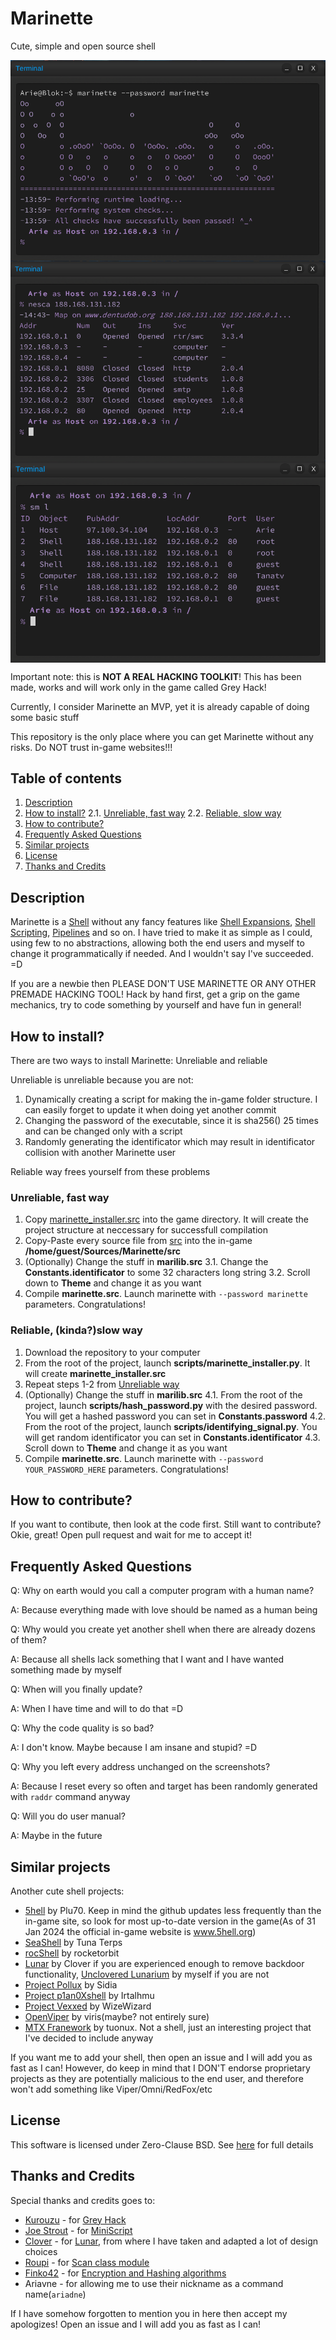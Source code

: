 # Marinette

Cute, simple and open source shell

<img src="etc/marinette_launch.png" align="center" />
<img src="etc/marinette_nesca.png" align="center" />
<img src="etc/marinette_sm.png" align="center" />

Important note: this is **NOT A REAL HACKING TOOLKIT**! This has been made, works and will work only in the game called Grey Hack!

Currently, I consider Marinette an MVP, yet it is already capable of doing some basic stuff

This repository is the only place where you can get Marinette without any risks. Do NOT trust in-game websites!!!


## Table of contents

1.  [Description](#description)
2.  [How to install?](#installation-guide)
    2.1.    [Unreliable, fast way](#unreliable-install)
    2.2.    [Reliable, slow way](#reliable-install)
3.  [How to contribute?](#contribution)
4.  [Frequently Asked Questions](#faq)
5.  [Similar projects](#similar-projects)
6.  [License](#license)
7.  [Thanks and Credits](#thanks-and-credits)


## Description <a name="description"></a>

Marinette is a [Shell](https://en.wikipedia.org/wiki/Shell_(computing)) without any fancy features like [Shell Expansions](https://www.gnu.org/software/bash/manual/html_node/Shell-Expansions.html), [Shell Scripting](https://en.wikipedia.org/wiki/Shell_script), [Pipelines](https://en.wikipedia.org/wiki/Pipeline_(Unix)) and so on. I have tried to make it as simple as I could, using few to no abstractions, allowing both the end users and myself to change it programmatically if needed. And I wouldn't say I've succeeded. =D

If you are a newbie then PLEASE DON'T USE MARINETTE OR ANY OTHER PREMADE HACKING TOOL! Hack by hand first, get a grip on the game mechanics, try to code something by yourself and have fun in general!


## How to install? <a name="installation-guide"></a>

There are two ways to install Marinette: Unreliable and reliable

Unreliable is unreliable because you are not:
1.  Dynamically creating a script for making the in-game folder structure. I can easily forget to update it when doing yet another commit
2.  Changing the password of the executable, since it is sha256() 25 times and can be changed only with a script
3.  Randomly generating the identificator which may result in identificator collision with another Marinette user

Reliable way frees yourself from these problems

### Unreliable, fast way <a name="unreliable-install"></a>

1.  Copy [marinette_installer.src](scripts/marinette_installer.src) into the game directory. It will create the project structure at neccessary for successfull compilation
2.  Copy-Paste every source file from [src](src) into the in-game **/home/guest/Sources/Marinette/src**
3.  (Optionally) Change the stuff in **marilib.src**
    3.1.    Change the **Constants.identificator** to some 32 characters long string
    3.2.    Scroll down to **Theme** and change it as you want
4.  Compile **marinette.src**. Launch marinette with `--password marinette` parameters. Congratulations!

### Reliable, (kinda?)slow way <a name="reliable-install"></a>

1.  Download the repository to your computer
2.  From the root of the project, launch **scripts/marinette_installer.py**. It will create **marinette_installer.src**
3.  Repeat steps 1-2 from [Unreliable way](#unreliable-install)
4.  (Optionally) Change the stuff in **marilib.src**
    4.1.    From the root of the project, launch **scripts/hash_password.py** with the desired password. You will get a hashed password you can set in **Constants.password**
    4.2.    From the root of the project, launch **scripts/identifying_signal.py**. You will get random identificator you can set in **Constants.identificator**
    4.3.    Scroll down to **Theme** and change it as you want
5.  Compile **marinette.src**. Launch marinette with `--password YOUR_PASSWORD_HERE` parameters. Congratulations!


## How to contribute? <a name="contribution"></a>

If you want to contibute, then look at the code first. Still want to contribute? Okie, great! Open pull request and wait for me to accept it!


## Frequently Asked Questions <a name="faq"></a>

Q: Why on earth would you call a computer program with a human name?

A: Because everything made with love should be named as a human being

Q: Why would you create yet another shell when there are already dozens of them?

A: Because all shells lack something that I want and I have wanted something made by myself

Q: When will you finally update?

A: When I have time and will to do that =D

Q: Why the code quality is so bad?

A: I don't know. Maybe because I am insane and stupid? =D

Q: Why you left every address unchanged on the screenshots?

A: Because I reset every so often and target has been randomly generated with `raddr` command anyway

Q: Will you do user manual?

A: Maybe in the future


## Similar projects <a name="similar-projects"></a>

Another cute shell projects:

-   [5hell](https://github.com/jhook777/5hell-for-Grey-Hack-the-Game) by Plu70. Keep in mind the github updates less frequently than the in-game site, so look for most up-to-date version in the game(As of 31 Jan 2024 the official in-game website is www.5hell.org)
-   [SeaShell](https://github.com/Tuna-Terps/SeaShell-greyhack-game) by Tuna Terps
-   [rocShell](https://github.com/rocketorbit/rocShell) by rocketorbit
-   [Lunar](https://github.com/cloverrfoxx/greyhack) by Clover if you are experienced enough to remove backdoor functionality, [Unclovered Lunarium](https://github.com/h4cktoria/unclovered-lunarium) by myself if you are not
-   [Project Pollux](https://github.com/SidiaDevelopment/greyhack-console) by Sidia
-   [Project p1an0Xshell](https://github.com/wh0wfg/greyscripts-p1an0) by Irtalhmu
-   [Project Vexxed](https://github.com/WizeWizard42/GreyHack-Vexxed) by WizeWizard
-   [OpenViper](https://github.com/cantemizyurek/viper-3.0) by viris(maybe? not entirely sure)
-   [MTX Franework](https://github.com/tuonux/mtx) by tuonux. Not a shell, just an interesting project that I've decided to include anyway

If you want me to add your shell, then open an issue and I will add you as fast as I can! However, do keep in mind that I DON'T endorse proprietary projects as they are potentially malicious to the end user, and therefore won't add something like Viper/Omni/RedFox/etc


## License <a name="license"></a>

This software is licensed under Zero-Clause BSD. See [here](LICENSE) for full details


## Thanks and Credits <a name="thanks-and-credits"></a>

Special thanks and credits goes to:

-   [Kurouzu](https://steamcommunity.com/profiles/76561198135838638) - for [Grey Hack](https://store.steampowered.com/app/605230/Grey_Hack/)
-   [Joe Strout](https://github.com/JoeStrout) - for [MiniScript](https://github.com/JoeStrout/miniscript)
-   [Clover](https://github.com/cloverrfoxx) - for [Lunar](https://github.com/cloverrfoxx/greyhack), from where I have taken and adapted a lot of design choices
-   [Roupi](https://www.greyrepo.xyz/users/roupi) - for [Scan class module](https://www.greyrepo.xyz/posts/scan-class)
-   [Finko42](https://github.com/Finko42) - for [Encryption and Hashing algorithms](https://github.com/Finko42/GreyHack)
-   Ariavne - for allowing me to use their nickname as a command name(`ariadne`)

If I have somehow forgotten to mention you in here then accept my apologizes! Open an issue and I will add you as fast as I can!

